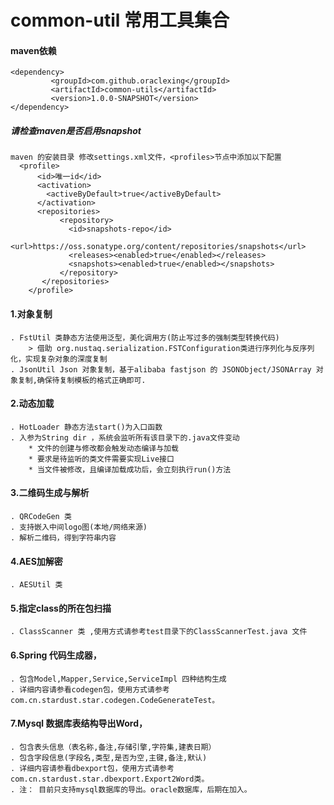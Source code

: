 # common-util  常用工具集合

#### maven依赖
    <dependency>
             <groupId>com.github.oraclexing</groupId>
             <artifactId>common-utils</artifactId>
             <version>1.0.0-SNAPSHOT</version>
    </dependency>
 
##### 请检查maven是否启用snapshot
    maven 的安装目录 修改settings.xml文件，<profiles>节点中添加以下配置
      <profile>
          <id>唯一id</id>
          <activation>
            <activeByDefault>true</activeByDefault>
          </activation>
    	  <repositories>
    		   <repository>
    			 <id>snapshots-repo</id>
    			 <url>https://oss.sonatype.org/content/repositories/snapshots</url>
    			 <releases><enabled>true</enabled></releases>
    			 <snapshots><enabled>true</enabled></snapshots>
    		   </repository>
    	   </repositories>
        </profile>

#### 1.对象复制
    . FstUtil 类静态方法使用泛型，美化调用方(防止写过多的强制类型转换代码)
        > 借助 org.nustaq.serialization.FSTConfiguration类进行序列化与反序列化，实现复杂对象的深度复制
    . JsonUtil Json 对象复制，基于alibaba fastjson 的 JSONObject/JSONArray 对象复制,确保待复制模板的格式正确即可.

#### 2.动态加载
    . HotLoader 静态方法start()为入口函数
    . 入参为String dir ，系统会监听所有该目录下的.java文件变动
        * 文件的创建与修改都会触发动态编译与加载
        * 要求是待监听的类文件需要实现Live接口
        * 当文件被修改，且编译加载成功后，会立刻执行run()方法

#### 3.二维码生成与解析
    . QRCodeGen 类
    . 支持嵌入中间logo图(本地/网络来源)
    . 解析二维码，得到字符串内容
    
#### 4.AES加解密
    . AESUtil 类

#### 5.指定class的所在包扫描
    . ClassScanner 类 ,使用方式请参考test目录下的ClassScannerTest.java 文件
               
#### 6.Spring 代码生成器，
    . 包含Model,Mapper,Service,ServiceImpl 四种结构生成
    . 详细内容请参看codegen包，使用方式请参考com.cn.stardust.star.codegen.CodeGenerateTest。

#### 7.Mysql 数据库表结构导出Word，
    . 包含表头信息（表名称,备注,存储引擎,字符集,建表日期）
    . 包含字段信息(字段名,类型,是否为空,主键,备注,默认)
    . 详细内容请参看dbexport包，使用方式请参考com.cn.stardust.star.dbexport.Export2Word类。
    . 注： 目前只支持mysql数据库的导出。oracle数据库，后期在加入。


